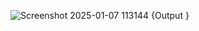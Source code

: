 ![Screenshot 2025-01-07 113144](https://github.com/user-attachments/assets/2490b277-16e9-448b-8a5b-315d922252db)       {Output }

